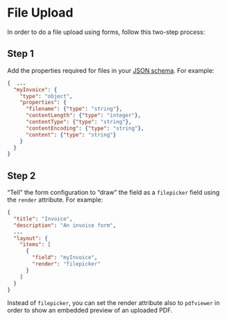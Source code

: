 # File Upload

In order to do a file upload using forms, follow this two-step process:

## Step 1

Add the properties required for files in your [JSON schema](../../guides/schema-and-objects). For example:

```json
{  ...
  "myInvoice": {
    "type": "object",
    "properties": {
      "filename": {"type": "string"},
      "contentLength": {"type": "integer"},
      "contentType": {"type": "string"},
      "contentEncoding": {"type": "string"},
      "content": {"type": "string"}
    }  
  }
}
```

## Step 2

“Tell” the form configuration to “draw” the field as a `filepicker` field using the `render` attribute. For example:

```json
{
  "title": "Invoice",
  "description": "An invoice form",  
  ...
  "layout": {
    "items": [
      {
        "field": "myInvoice", 
        "render": "filepicker"
      }
    ]
  }
}
```

Instead of `filepicker`, you can set the render attribute also to `pdfviewer` in order to show an embedded preview of an uploaded PDF.
